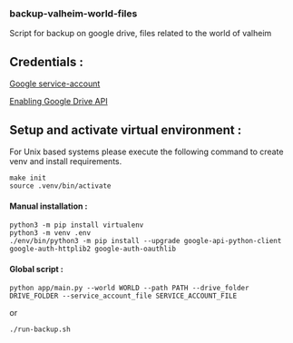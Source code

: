 
### backup-valheim-world-files

Script for backup on google drive, files related to the world of valheim

## Credentials :
[Google service-account](https://cloud.google.com/docs/authentication/getting-started)

[Enabling Google Drive API](https://console.cloud.google.com/apis/dashboard)

## Setup and activate virtual environment :
For Unix based systems please execute the following command to create venv and install requirements.
```
make init
source .venv/bin/activate
```

#### Manual installation :
```
python3 -m pip install virtualenv
python3 -m venv .env
./env/bin/python3 -m pip install --upgrade google-api-python-client google-auth-httplib2 google-auth-oauthlib
```

#### Global script :

`python app/main.py --world WORLD --path PATH --drive_folder DRIVE_FOLDER --service_account_file SERVICE_ACCOUNT_FILE`

or

`./run-backup.sh`